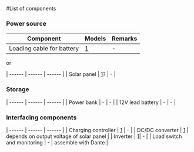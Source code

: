 #List of components

### Power source

| Component | Models | Remarks |
| ------ | ------ | ------ |
| Loading cable for battery | [1](https://www.conrad.nl/p/h-tronic-loodaccu-lader-al-2000-plus-12-v-laadstroom-max-2-a-1538312) | - |

or

| ------ | ------ | ------ |
| Solar panel | [1](https://www.zonnefabriek.nl/sunpower-zonnepanelen/)? | - |

### Storage

| ------ | ------ | ------ |
| Power bank | - | - |
| 12V lead battery | - | - |

### Interfacing components

| ------ | ------ | ------ |
| Charging controller | [1](https://www.conrad.nl/p/kemo-charging-controller-m149n-solar-laadregelaar-serie-12-v-10-a-110527) | - |
| DC/DC converter | [1](https://www.conrad.nl/p/mean-well-nid65-12-dcdc-converter-49-a-588-w-aantal-uitgangen-1-x-2176629) | depends on output voltage of solar panel |
| Inverter | [1](https://www.conrad.nl/p/e-ast-cls-300-12-omvormer-300-w-12-vdc-230-vac-514945)| - |
| Load switch and monitoring | - | assemble with Dante |  